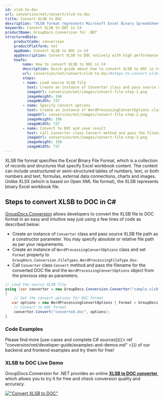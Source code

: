```yaml
---
id: xlsb-to-doc
url: conversion/net/convert/xlsb-to-doc
title: Convert XLSB to DOC
description: "XLSB format represents Microsoft Excel Binary Spreadsheet File with .xlsb extension. Learn how to convert XLSB to DOC file programmatically in C# language using GroupDocs.Conversion for .NET library."
keywords: Convert XLSB to DOC in C#
productName: GroupDocs.Conversion for .NET
structuredData:
    productCode: conversion
    productPlatform: net
    appName: Convert XLSB to DOC in C#
    appDescription: Convert XLSB to DOC natively with high performance using C# language and server side GroupDocs.Conversion for .NET APIs, without the use of any software like Microsoft or Open Office.
    howTo:
        name: How to convert XLSB to DOC in C# 
        description: Quick guide about how to convert XLSB to DOC in C# with high performance and accuracy.
        url: conversion/net/convert/xlsb-to-doc/#steps-to-convert-xlsb-to-doc-in-c
        steps:
        - name: Load source XLSB file 
          text: Create an instance of Converter class and pass source XLSB file path as a constructor parameter. You may specify absolute or relative file path as per your requirements. 
          imageUrl: conversion/net/images/convert-file-step-1.png
          imageHeight: 196
          imageWidth: 737
        - name: Specify convert options 
          text: Create an instance of WordProcessingConvertOptions class.
          imageUrl: conversion/net/images/convert-file-step-2.png
          imageHeight: 196
          imageWidth: 737
        - name: Convert to DOC and save result 
          text: Call Converter class Convert method and pass the filename for the converted HTML file and the WordProcessingConvertOptions object from the previous step as parameters.
          imageUrl: conversion/net/images/convert-file-step-3.png
          imageHeight: 196
          imageWidth: 737
---
```


XLSB file format specifies the Excel Binary File Format, which is a collection of records and structures that specify Excel workbook content. The content can include unstructured or semi-structured tables of numbers, text, or both numbers and text, formulas, external data connections, charts and images. Unlike XLSX (which is based on Open XML file format), the XLSB represents binary Excel workbook file.

## Steps to convert XLSB to DOC in C#

[GroupDocs.Conversion](https://products.groupdocs.com/conversion/net) allows developers to convert the XLSB file to DOC format in an easy and intuitive way just using a few lines of code as described below:

* Create an instance of `Converter` class and pass source XLSB file path as a constructor parameter. You may specify absolute or relative file path as per your requirements. 
* Create an instance of `WordProcessingConvertOptions` class and set `Format` property to `GroupDocs.Conversion.FileTypes.WordProcessingFileType.Doc`.
* Call `Converter` class `Convert` method and pass the filename for the converted DOC file and the `WordProcessingConvertOptions` object from the previous step as parameters.

```csharp
// Load the source XLSB file
using (var converter = new GroupDocs.Conversion.Converter("sample.xlsb"))
{
    // Set the convert options for DOC format
   var options = new WordProcessingConvertOptions { Format = GroupDocs.Conversion.FileTypes.WordProcessingFileType.Doc };
    // Convert to DOC format
    converter.Convert("converted.doc", options);
}
```

### Code Examples

Please find more [use-cases and complete C# sources]({{< ref "conversion/net/developer-guide/examples-and-demos.md" >}}) of our backend and frontend examples and try them for free!

### XLSB to DOC Live Demo

GroupDocs.Conversion for .NET provides an online [**XLSB to DOC converter**](https://products.groupdocs.app/conversion/xlsb-to-doc), which allows you to try it for free and check conversion quality and accuracy.

[!["Convert XLSB to DOC"](conversion/net/images/convert-to-doc/convert-xlsb-to-doc.png)](https://products.groupdocs.app/conversion/xlsb-to-doc)